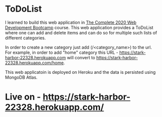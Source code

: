 # ToDoList
I learned to build this web application in [The Complete 2020 Web Development Bootcamp](https://www.udemy.com/course/the-complete-web-development-bootcamp/) course. This web application provides a ToDoList where one can add and delete items and can do so for multiple such lists of different categories. 

In order to create a new category just add (/<category_name>) to the url. For example, in order to add "home" category this URL - https://stark-harbor-22328.herokuapp.com will convert to https://stark-harbor-22328.herokuapp.com/home.

This web applicatoin is deployed on Heroku and the data is persisted using MongoDB Atlas.

# Live on - https://stark-harbor-22328.herokuapp.com/
